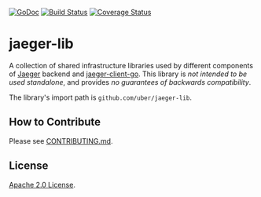[![GoDoc][doc-img]][doc] [![Build Status][ci-img]][ci] [![Coverage Status][cov-img]][cov]


# jaeger-lib

A collection of shared infrastructure libraries used by different
components of [Jaeger](https://github.com/jaegertracing/jaeger) backend and [jaeger-client-go](https://github.com/uber/jaeger-client-go).
This library is *not intended to be used standalone*, and provides *no guarantees of backwards compatibility*.

The library's import path is `github.com/uber/jaeger-lib`.

## How to Contribute

Please see [CONTRIBUTING.md](CONTRIBUTING.md).

## License

[Apache 2.0 License](./LICENSE).


[doc-img]: https://godoc.org/github.com/uber/jaeger-lib?status.svg
[doc]: https://godoc.org/github.com/uber/jaeger-lib
[ci-img]: https://github.com/jaegertracing/jaeger-lib/workflows/Unit%20Tests/badge.svg?branch=master
[ci]: https://github.com/jaegertracing/jaeger-lib/actions?query=branch%3Amaster
[cov-img]: https://coveralls.io/repos/jaegertracing/jaeger-lib/badge.svg?branch=master&service=github
[cov]: https://coveralls.io/github/jaegertracing/jaeger-lib?branch=master

